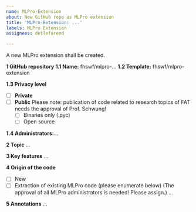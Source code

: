```yaml
---
name: MLPro-Extension
about: New GitHub repo as MLPro extension
title: 'MLPro-Extension: ...'
labels: MLPro Extension
assignees: detlefarend

---
```


A new MLPro extension shall be created.

**1 GitHub repository** 
**1.1 Name:** fhswf/mlpro-...
**1.2 Template:** fhswf/mlpro-extension

**1.3 Privacy level**
   - [ ] **Private**
   - [ ] **Public**
         Please note: publication of code related to research topics of FAT needs the approval of Prof. Schwung! 
        - [ ] Binaries only (.pyc)
        - [ ] Open source

**1.4 Administrators:**...

**2 Topic**
...

**3 Key features**
...

**4 Origin of the code**
- [ ] New 
- [ ] Extraction of existing MLPro code (please enumerate below)
      (The approval of all MLPro administrators is needed! Please assign.)
      ...

**5 Annotations**
...
